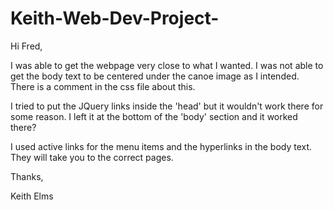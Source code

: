 # Keith-Web-Dev-Project-
Hi Fred,

I was able to get the webpage very close to what I wanted. I was not able to get the body text to be centered under the canoe image as I intended. There is a comment in the css file about this.

I tried to put the JQuery links inside the 'head' but it wouldn't work there for some reason. I left it at the bottom of the 'body' section and it worked there?

I used active links for the menu items and the hyperlinks in the body text. They will take you to the correct pages.

Thanks,

Keith Elms
